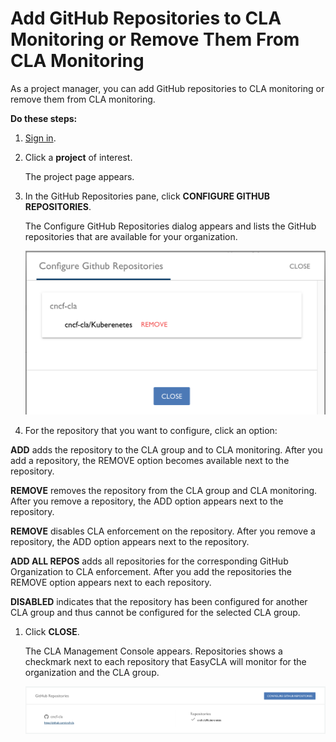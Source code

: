 # Add GitHub Repositories to CLA Monitoring or Remove Them From CLA Monitoring

As a project manager, you can add GitHub repositories to CLA monitoring or remove them from CLA monitoring.

**Do these steps:**

1. [Sign in](sign-in-to-the-cla-management-console.md).
2. Click a **project** of interest.

   The project page appears.

3. In the GitHub Repositories pane, click **CONFIGURE GITHUB REPOSITORIES**.

   The Configure GitHub Repositories dialog appears and lists the GitHub repositories that are available for your organization.

   ![CLA Configure GitHub Repositories](../../.gitbook/assets/cla-configure-github-repositories.png)

4. For the repository that you want to configure, click an option:

**ADD** adds the repository to the CLA group and to CLA monitoring. After you add a repository, the REMOVE option becomes available next to the repository.

**REMOVE** removes the repository from the CLA group and CLA monitoring. After you remove a repository, the ADD option appears next to the repository.

**REMOVE** disables CLA enforcement on the repository. After you remove a repository, the ADD option appears next to the repository.

**ADD ALL REPOS** adds all repositories for the corresponding GitHub Organization to CLA enforcement. After you add the repositories the REMOVE option appears next to each repository.

**DISABLED** indicates that the repository has been configured for another CLA group and thus cannot be configured for the selected CLA group.

1. Click **CLOSE**.

   The CLA Management Console appears. Repositories shows a checkmark next to each repository that EasyCLA will monitor for the organization and the CLA group.

   ![CLA GitHub Repositories](../../.gitbook/assets/cla-github-repositories.png)

